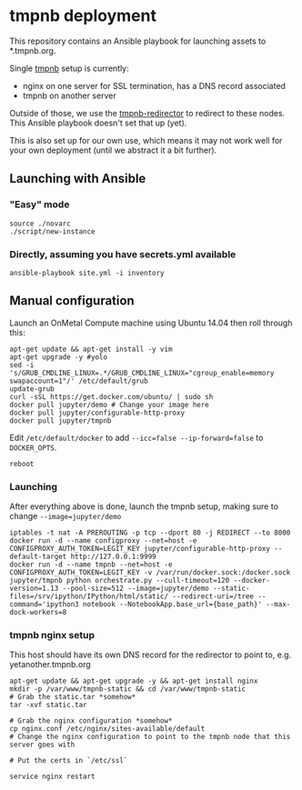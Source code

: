 # tmpnb deployment

This repository contains an Ansible playbook for launching assets to *.tmpnb.org.

Single [tmpnb](https://github.com/jupyter/tmpnb) setup is currently:

* nginx on one server for SSL termination, has a DNS record associated
* tmpnb on another server

Outside of those, we use the [tmpnb-redirector](https://github.com/jupyter/tmpnb-redirector) to redirect to these nodes. This Ansible playbook doesn't set that up (yet).

This is also set up for our own use, which means it may not work well for your own deployment (until we abstract it a bit further).

## Launching with Ansible

### "Easy" mode

```
source ./novarc
./script/new-instance
```

### Directly, assuming you have secrets.yml available

```
ansible-playbook site.yml -i inventory
```


## Manual configuration

Launch an OnMetal Compute machine using Ubuntu 14.04 then roll through this:

```
apt-get update && apt-get install -y vim
apt-get upgrade -y #yolo
sed -i 's/GRUB_CMDLINE_LINUX=.*/GRUB_CMDLINE_LINUX="cgroup_enable=memory swapaccount=1"/' /etc/default/grub
update-grub
curl -sSL https://get.docker.com/ubuntu/ | sudo sh
docker pull jupyter/demo # Change your image here
docker pull jupyter/configurable-http-proxy
docker pull jupyter/tmpnb
```

Edit `/etc/default/docker` to add `--icc=false --ip-forward=false` to `DOCKER_OPTS`.

```
reboot
```

### Launching

After everything above is done, launch the tmpnb setup, making sure to change `--image=jupyter/demo`

```
iptables -t nat -A PREROUTING -p tcp --dport 80 -j REDIRECT --to 8000
docker run -d --name configproxy --net=host -e CONFIGPROXY_AUTH_TOKEN=LEGIT_KEY jupyter/configurable-http-proxy --default-target http://127.0.0.1:9999
docker run -d --name tmpnb --net=host -e CONFIGPROXY_AUTH_TOKEN=LEGIT_KEY -v /var/run/docker.sock:/docker.sock jupyter/tmpnb python orchestrate.py --cull-timeout=120 --docker-version=1.13 --pool-size=512 --image=jupyter/demo --static-files=/srv/ipython/IPython/html/static/ --redirect-uri=/tree --command='ipython3 notebook --NotebookApp.base_url={base_path}' --max-dock-workers=8
```


### tmpnb nginx setup

This host should have its own DNS record for the redirector to point to, e.g. yetanother.tmpnb.org

```
apt-get update && apt-get upgrade -y && apt-get install nginx
mkdir -p /var/www/tmpnb-static && cd /var/www/tmpnb-static
# Grab the static.tar *somehow*
tar -xvf static.tar

# Grab the nginx configuration *somehow*
cp nginx.conf /etc/nginx/sites-available/default
# Change the nginx configuration to point to the tmpnb node that this server goes with

# Put the certs in `/etc/ssl`

service nginx restart
```


